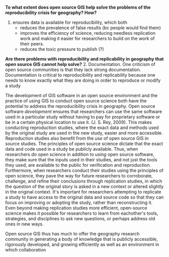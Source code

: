 **To what extent does open source GIS help solve the problems of the reproducibility crisis for geography? How?**
1. ensures data is available for reproducibility, which both
     * reduces the prevalence of false results (bc people would find them)
     * improves the efficiency of science, reducing needless replication work and making it easier for researchers to
       build on the work of their peers.
     * reduces the toxic pressure to publish (?)
       
**Are there problems with reproducibility and replicability in geography that open source GIS cannot help solve?**
2. Documentation. One criticism of open source communities is that they lack strong documentation. Documentation is critical to reproducibility and replicability because one needs to know exactly what they are doing in order to reproduce or modify a study


The development of GIS software in an open source environment and the practice of using GIS to conduct open source science both have the potential to address the reproducibility crisis in geography.
Open source software *development* ensures that researchers can use the same software used in a particular study without having to pay for proprietary software or be in a certain physical location to use it. (J. S. Rey, 2009). 
This makes conducting reproduction studies, where the exact data and methods used by the original study are used in the new study, easier and more accessible.
Reproduction studies also benefit from the *use* of open source GIS in source studies. The principles of open source science dictate that the exact data and code used in a study be publicly available. 
Thus, when researchers *do* open science in addition to *using* open source software, they make sure that the inputs used in their studies, and not just the tools they used, are available to the public for verification and reproduction.
Furthermore, when researchers conduct their studies using the principles of open science, they pave the way for future researchers to corroborate, challenge, and refine their conclusions through replication studies, in which the question of the original story is asked in a new context or altered slightly in the original context. 
It's important for researchers attempting to replicate a study to have access to the original data and source code so that they can focus on improving or adopting the study, rather than reconstructing it.
Even beyond making replication studies more efficient, open-source science makes it possible for researchers to learn from eachother's tools, strategies, and disciplines to ask new questions, or perhaps address old ones in new ways. 

Open source GIS thus has much to offer the geography research community in generating a body of knowledge that is publicly accessible, rigorously developed, and growing efficiently as well as an environment in which collaboration 











